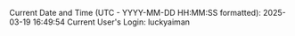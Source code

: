 Current Date and Time (UTC - YYYY-MM-DD HH:MM:SS formatted): 2025-03-19 16:49:54
Current User's Login: luckyaiman
